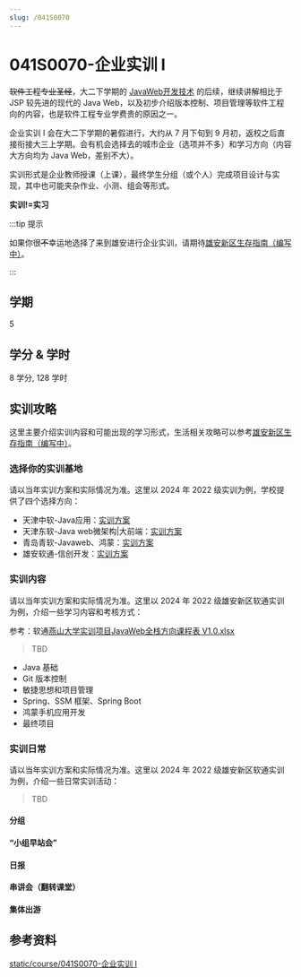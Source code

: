 ```yaml
---
slug: /041S0070
---
```


# 041S0070-企业实训 I

~~软件工程专业圣经~~，大二下学期的 [JavaWeb开发技术](../subject-compulsory/201S2000-JavaWeb开发技术.md) 的后续，继续讲解相比于 JSP 较先进的现代的 Java Web，以及初步介绍版本控制、项目管理等软件工程向的内容，也是软件工程专业学费贵的原因之一。

企业实训 I 会在大二下学期的暑假进行，大约从 7 月下旬到 9 月初，返校之后直接衔接大三上学期。会有机会选择去的城市企业（选项并不多）和学习方向（内容大方向均为 Java Web，差别不大）。

实训形式是企业教师授课（上课），最终学生分组（或个人）完成项目设计与实现，其中也可能夹杂作业、小测、组会等形式。

**实训!=实习**

:::tip 提示

如果你很~~不~~幸运地选择了来到雄安进行企业实训，请期待[雄安新区生存指南（编写中）](../misc/雄安新区生存指南.md)。

:::

## 学期

5

## 学分 & 学时

8 学分, 128 学时

## 实训攻略

这里主要介绍实训内容和可能出现的学习形式，生活相关攻略可以参考[雄安新区生存指南（编写中）](../misc/雄安新区生存指南.md)。

### 选择你的实训基地

请以当年实训方案和实际情况为准。这里以 2024 年 2022 级实训为例，学校提供了四个选择方向：

- 天津中软-Java应用：[实训方案](../../static/course/041S0070-企业实训%20I/plan_2022/燕山大学软件工程实训方案——JAVA应用开发方向-8周.docx)
- 天津东软-Java web微架构|大前端：[实训方案](../../static/course/041S0070-企业实训%20I/plan_2022/1_燕山大学8周实训方案-20240510V1.2.docx)
- 青岛青软-Javaweb、鸿蒙：[实训方案](../../static/course/041S0070-企业实训%20I/plan_2022/【实训方案】燕山大学软件工程专业第五学期学生实训方案5.12.docx)
- 雄安软通-信创开发：[实训方案](../../static/course/041S0070-企业实训%20I/plan_2022/软通动力——软工&鸿蒙企业级项目实训8周方案%20v1.0-240424%20(3).pdf)

### 实训内容

请以当年实训方案和实际情况为准。这里以 2024 年 2022 级雄安新区软通实训为例，介绍一些学习内容和考核方式：

参考：软通[燕山大学实训项目JavaWeb全栈方向课程表 V1.0.xlsx](../../static/course/041S0070-企业实训%20I/isoftstone_2022/燕山大学实训项目JavaWeb全栈方向课程表%20V1.0.xlsx)

> TBD

- Java 基础
- Git 版本控制
- 敏捷思想和项目管理
- Spring、SSM 框架、Spring Boot
- 鸿蒙手机应用开发
- 最终项目

### 实训日常

请以当年实训方案和实际情况为准。这里以 2024 年 2022 级雄安新区软通实训为例，介绍一些日常实训活动：

> TBD

#### 分组

#### “小组早站会”

#### 日报

#### 串讲会（翻转课堂）

#### 集体出游

## 参考资料

[static/course/041S0070-企业实训 I](https://github.com/rurumuri/ysuse-2022/tree/master/static/course/041S0070-%E4%BC%81%E4%B8%9A%E5%AE%9E%E8%AE%AD%20I)